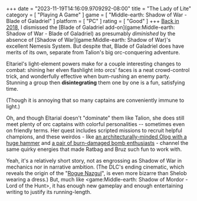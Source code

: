 +++
date = "2023-11-19T14:16:09.9709292-08:00"
title = "The Lady of Lite"
category = [ "Playing A Game" ]
game = [ "Middle-earth: Shadow of War - Blade of Galadriel" ]
platform = [ "PC" ]
rating = [ "Good" ]
+++
[Back in 2018]($SiteBaseURL$2018/07/22/war-never-changes/), I dismissed the [Blade of Galadriel add-on](game:Middle-earth: Shadow of War - Blade of Galadriel) as presumably *diminished* by the absence of [Shadow of War](game:Middle-earth: Shadow of War)'s excellent Nemesis System.  But despite that, Blade of Galadriel does have merits of its own, separate from Talion's big orc-conquering adventure.

Eltariel's light-element powers make for a couple interesting changes to combat: shining her elven flashlight into orcs' faces is a neat crowd-control trick, and wonderfully effective when bum-rushing an enemy party.  Stunning a group then **disintegrating** them one by one is a fun, satisfying time.

(Though it is annoying that so many captains are conveniently immune to light.)

Oh, and though Eltarial doesn't "dominate" them like Talion, she does still meet plenty of orc captains with colorful personalities -- sometimes even on friendly terms.  Her quest includes scripted missions to recruit helpful champions, and these weirdos - like [an architecturally-minded Olog with a huge hammer](https://www.neoseeker.com/middle-earth-shadow-of-war-the-blade-of-galadriel/walkthrough/The_Architect) and [a pair of burn-damaged bomb enthusiasts](https://www.neoseeker.com/middle-earth-shadow-of-war-the-blade-of-galadriel/walkthrough/Flint_%26_Tinder) - channel the same quirky energies that made Ratbag and Bruz such fun to work with.

Yeah, it's a relatively short story, not as engrossing as Shadow of War in mechanics nor in narrative ambition.  (The DLC's ending cinematic, which reveals the origin of the "[Rogue Nazgul](https://shadowofwar.fandom.com/wiki/The_Nazg%C3%BBl_Sisters)", is even more bizarre than Shelob wearing a dress.)  But, much like <game:Middle-earth: Shadow of Mordor - Lord of the Hunt>, it has enough new gameplay and enough entertaining writing to justify its running-length.
